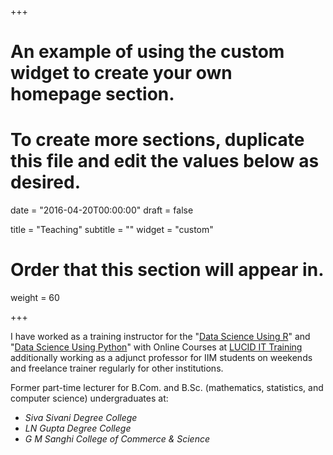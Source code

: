 +++
# An example of using the custom widget to create your own homepage section.
# To create more sections, duplicate this file and edit the values below as desired.

date = "2016-04-20T00:00:00"
draft = false

title = "Teaching"
subtitle = ""
widget = "custom"

# Order that this section will appear in.
weight = 60

+++

I have worked as a training instructor for the "<a href = "https://github.com/sumendar/FoundationOfStatsDSAIMLwithR-apr18" target="_blank">Data Science Using R</a>" and "<a href = "https://github.com/sumendar/FoundationOfStatsDSAIMLwithPython-june18" target="_blank">Data Science Using Python</a>" with Online Courses at <a href = "http://www.lucidittraining.com/" target="_blank">LUCID IT Training</a> additionally working as a adjunct professor for IIM students on weekends and freelance trainer regularly for other institutions.   

Former part-time lecturer for B.Com. and B.Sc. (mathematics, statistics, and computer science) undergraduates at:    
  - *Siva Sivani Degree College*    
  - *LN Gupta Degree College*  
  - *G M Sanghi College of Commerce & Science*
